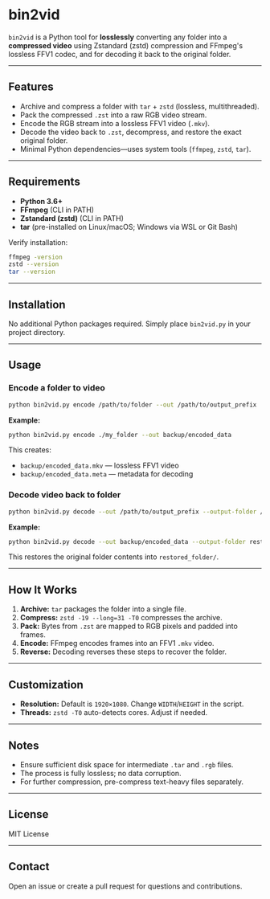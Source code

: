 # bin2vid

`bin2vid` is a Python tool for **losslessly** converting any folder into a **compressed video** using Zstandard (zstd) compression and FFmpeg's lossless FFV1 codec, and for decoding it back to the original folder.

---

## Features

- Archive and compress a folder with `tar` + `zstd` (lossless, multithreaded).
- Pack the compressed `.zst` into a raw RGB video stream.
- Encode the RGB stream into a lossless FFV1 video (`.mkv`).
- Decode the video back to `.zst`, decompress, and restore the exact original folder.
- Minimal Python dependencies—uses system tools (`ffmpeg`, `zstd`, `tar`).

---

## Requirements

- **Python 3.6+**
- **FFmpeg** (CLI in PATH)
- **Zstandard (zstd)** (CLI in PATH)
- **tar** (pre-installed on Linux/macOS; Windows via WSL or Git Bash)

Verify installation:

```bash
ffmpeg -version
zstd --version
tar --version
```

---

## Installation

No additional Python packages required. Simply place `bin2vid.py` in your project directory.

---

## Usage

### Encode a folder to video

```bash
python bin2vid.py encode /path/to/folder --out /path/to/output_prefix
```

**Example:**

```bash
python bin2vid.py encode ./my_folder --out backup/encoded_data
```

This creates:

- `backup/encoded_data.mkv`  — lossless FFV1 video
- `backup/encoded_data.meta` — metadata for decoding

### Decode video back to folder

```bash
python bin2vid.py decode --out /path/to/output_prefix --output-folder /path/to/restore_folder
```

**Example:**

```bash
python bin2vid.py decode --out backup/encoded_data --output-folder restored_folder
```

This restores the original folder contents into `restored_folder/`.

---

## How It Works

1. **Archive:** `tar` packages the folder into a single file.
2. **Compress:** `zstd -19 --long=31 -T0` compresses the archive.
3. **Pack:** Bytes from `.zst` are mapped to RGB pixels and padded into frames.
4. **Encode:** FFmpeg encodes frames into an FFV1 `.mkv` video.
5. **Reverse:** Decoding reverses these steps to recover the folder.

---

## Customization

- **Resolution:** Default is `1920×1080`. Change `WIDTH`/`HEIGHT` in the script.
- **Threads:** `zstd -T0` auto-detects cores. Adjust if needed.

---

## Notes

- Ensure sufficient disk space for intermediate `.tar` and `.rgb` files.
- The process is fully lossless; no data corruption.
- For further compression, pre-compress text-heavy files separately.

---

## License

MIT License

---

## Contact

Open an issue or create a pull request for questions and contributions.
